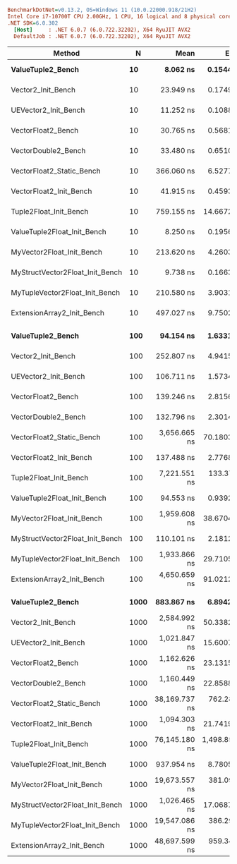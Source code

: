 ``` ini

BenchmarkDotNet=v0.13.2, OS=Windows 11 (10.0.22000.918/21H2)
Intel Core i7-10700T CPU 2.00GHz, 1 CPU, 16 logical and 8 physical cores
.NET SDK=6.0.302
  [Host]     : .NET 6.0.7 (6.0.722.32202), X64 RyuJIT AVX2
  DefaultJob : .NET 6.0.7 (6.0.722.32202), X64 RyuJIT AVX2


```
|                          Method |    N |          Mean |         Error |        StdDev |      StdErr |        Median |           Min |            Q1 |            Q3 |           Max |          Op/s | Ratio | RatioSD |
|-------------------------------- |----- |--------------:|--------------:|--------------:|------------:|--------------:|--------------:|--------------:|--------------:|--------------:|--------------:|------:|--------:|
|               **ValueTuple2_Bench** |   **10** |      **8.062 ns** |     **0.1544 ns** |     **0.2062 ns** |   **0.0412 ns** |      **8.018 ns** |      **7.806 ns** |      **7.931 ns** |      **8.076 ns** |      **8.578 ns** | **124,041,330.6** |  **1.00** |    **0.00** |
|              Vector2_Init_Bench |   10 |     23.949 ns |     0.1749 ns |     0.1636 ns |   0.0422 ns |     23.902 ns |     23.666 ns |     23.809 ns |     24.112 ns |     24.196 ns |  41,756,022.4 |  2.94 |    0.09 |
|            UEVector2_Init_Bench |   10 |     11.252 ns |     0.1088 ns |     0.0965 ns |   0.0258 ns |     11.291 ns |     11.090 ns |     11.172 ns |     11.313 ns |     11.384 ns |  88,876,490.2 |  1.38 |    0.04 |
|              VectorFloat2_Bench |   10 |     30.765 ns |     0.5681 ns |     0.5314 ns |   0.1372 ns |     30.858 ns |     29.897 ns |     30.314 ns |     31.189 ns |     31.522 ns |  32,504,807.3 |  3.78 |    0.14 |
|             VectorDouble2_Bench |   10 |     33.480 ns |     0.6510 ns |     1.0135 ns |   0.1792 ns |     33.246 ns |     32.215 ns |     32.759 ns |     33.921 ns |     35.978 ns |  29,868,360.6 |  4.17 |    0.17 |
|       VectorFloat2_Static_Bench |   10 |    366.060 ns |     6.5277 ns |    13.6258 ns |   1.8716 ns |    360.702 ns |    352.156 ns |    358.230 ns |    366.052 ns |    403.948 ns |   2,731,794.7 | 46.55 |    2.73 |
|         VectorFloat2_Init_Bench |   10 |     41.915 ns |     0.4593 ns |     0.4297 ns |   0.1109 ns |     41.967 ns |     41.033 ns |     41.688 ns |     42.167 ns |     42.492 ns |  23,858,010.2 |  5.15 |    0.16 |
|          Tuple2Float_Init_Bench |   10 |    759.155 ns |    14.6672 ns |    14.4052 ns |   3.6013 ns |    757.854 ns |    733.443 ns |    750.744 ns |    772.962 ns |    779.737 ns |   1,317,253.6 | 93.43 |    2.94 |
|     ValueTuple2Float_Init_Bench |   10 |      8.250 ns |     0.1956 ns |     0.2678 ns |   0.0525 ns |      8.135 ns |      7.925 ns |      8.081 ns |      8.359 ns |      8.805 ns | 121,213,961.4 |  1.02 |    0.05 |
|       MyVector2Float_Init_Bench |   10 |    213.620 ns |     4.2603 ns |     6.1101 ns |   1.1547 ns |    213.462 ns |    204.563 ns |    208.706 ns |    219.657 ns |    222.799 ns |   4,681,212.5 | 26.52 |    1.15 |
| MyStructVector2Float_Init_Bench |   10 |      9.738 ns |     0.1663 ns |     0.1389 ns |   0.0385 ns |      9.739 ns |      9.496 ns |      9.655 ns |      9.841 ns |      9.948 ns | 102,691,933.3 |  1.19 |    0.03 |
|  MyTupleVector2Float_Init_Bench |   10 |    210.580 ns |     3.9031 ns |     7.1371 ns |   1.1013 ns |    209.307 ns |    202.696 ns |    205.221 ns |    212.396 ns |    231.384 ns |   4,748,783.3 | 26.35 |    1.01 |
|      ExtensionArray2_Init_Bench |   10 |    497.027 ns |     9.7502 ns |     9.5760 ns |   2.3940 ns |    495.738 ns |    481.804 ns |    489.121 ns |    502.360 ns |    514.585 ns |   2,011,961.6 | 61.17 |    2.11 |
|                                 |      |               |               |               |             |               |               |               |               |               |               |       |         |
|               **ValueTuple2_Bench** |  **100** |     **94.154 ns** |     **1.6331 ns** |     **1.5276 ns** |   **0.3944 ns** |     **93.973 ns** |     **91.748 ns** |     **92.980 ns** |     **95.489 ns** |     **96.750 ns** |  **10,620,881.9** |  **1.00** |    **0.00** |
|              Vector2_Init_Bench |  100 |    252.807 ns |     4.9415 ns |     4.6223 ns |   1.1935 ns |    252.122 ns |    245.306 ns |    250.193 ns |    255.749 ns |    264.061 ns |   3,955,581.1 |  2.69 |    0.07 |
|            UEVector2_Init_Bench |  100 |    106.711 ns |     1.5734 ns |     1.3948 ns |   0.3728 ns |    106.734 ns |    104.687 ns |    105.835 ns |    107.639 ns |    109.176 ns |   9,371,062.7 |  1.14 |    0.02 |
|              VectorFloat2_Bench |  100 |    139.246 ns |     2.8156 ns |     6.4126 ns |   0.8144 ns |    139.640 ns |    127.796 ns |    134.412 ns |    144.003 ns |    153.406 ns |   7,181,538.2 |  1.42 |    0.07 |
|             VectorDouble2_Bench |  100 |    132.796 ns |     2.3014 ns |     2.2602 ns |   0.5651 ns |    132.941 ns |    129.343 ns |    131.589 ns |    133.986 ns |    137.440 ns |   7,530,337.2 |  1.41 |    0.04 |
|       VectorFloat2_Static_Bench |  100 |  3,656.665 ns |    70.1803 ns |    65.6467 ns |  16.9499 ns |  3,642.900 ns |  3,569.106 ns |  3,604.667 ns |  3,707.375 ns |  3,787.846 ns |     273,473.3 | 38.85 |    1.04 |
|         VectorFloat2_Init_Bench |  100 |    137.488 ns |     2.7768 ns |     5.0775 ns |   0.7835 ns |    135.981 ns |    130.209 ns |    133.324 ns |    140.769 ns |    150.688 ns |   7,273,366.7 |  1.43 |    0.05 |
|          Tuple2Float_Init_Bench |  100 |  7,221.551 ns |   133.3785 ns |   153.5989 ns |  34.3458 ns |  7,193.771 ns |  6,998.769 ns |  7,116.883 ns |  7,302.456 ns |  7,515.984 ns |     138,474.4 | 76.89 |    2.39 |
|     ValueTuple2Float_Init_Bench |  100 |     94.553 ns |     0.9392 ns |     0.8785 ns |   0.2268 ns |     94.488 ns |     93.571 ns |     93.766 ns |     95.015 ns |     96.767 ns |  10,576,076.3 |  1.00 |    0.02 |
|       MyVector2Float_Init_Bench |  100 |  1,959.608 ns |    38.6704 ns |    88.0721 ns |  11.1852 ns |  1,925.242 ns |  1,846.665 ns |  1,900.583 ns |  2,022.656 ns |  2,220.615 ns |     510,306.1 | 21.75 |    1.23 |
| MyStructVector2Float_Init_Bench |  100 |    110.101 ns |     2.1812 ns |     2.2399 ns |   0.5433 ns |    110.171 ns |    106.286 ns |    108.531 ns |    111.616 ns |    114.938 ns |   9,082,530.4 |  1.17 |    0.03 |
|  MyTupleVector2Float_Init_Bench |  100 |  1,933.866 ns |    29.7105 ns |    26.3376 ns |   7.0390 ns |  1,936.237 ns |  1,888.445 ns |  1,913.881 ns |  1,941.716 ns |  1,981.856 ns |     517,099.0 | 20.57 |    0.42 |
|      ExtensionArray2_Init_Bench |  100 |  4,650.659 ns |    91.0212 ns |   115.1127 ns |  24.0027 ns |  4,624.617 ns |  4,512.856 ns |  4,568.679 ns |  4,705.014 ns |  4,940.276 ns |     215,023.3 | 49.77 |    1.66 |
|                                 |      |               |               |               |             |               |               |               |               |               |               |       |         |
|               **ValueTuple2_Bench** | **1000** |    **883.867 ns** |     **6.8942 ns** |     **6.1115 ns** |   **1.6334 ns** |    **884.352 ns** |    **871.392 ns** |    **881.290 ns** |    **887.915 ns** |    **894.950 ns** |   **1,131,392.5** |  **1.00** |    **0.00** |
|              Vector2_Init_Bench | 1000 |  2,584.992 ns |    50.3382 ns |    49.4388 ns |  12.3597 ns |  2,577.611 ns |  2,516.686 ns |  2,540.888 ns |  2,617.664 ns |  2,668.689 ns |     386,848.3 |  2.93 |    0.06 |
|            UEVector2_Init_Bench | 1000 |  1,021.847 ns |    15.6007 ns |    14.5929 ns |   3.7679 ns |  1,024.825 ns |    997.743 ns |  1,009.376 ns |  1,030.665 ns |  1,046.477 ns |     978,620.2 |  1.16 |    0.02 |
|              VectorFloat2_Bench | 1000 |  1,162.626 ns |    23.1315 ns |    54.0690 ns |   6.7064 ns |  1,152.295 ns |  1,069.821 ns |  1,127.032 ns |  1,200.529 ns |  1,341.189 ns |     860,122.1 |  1.28 |    0.07 |
|             VectorDouble2_Bench | 1000 |  1,160.449 ns |    22.8588 ns |    28.0726 ns |   5.9851 ns |  1,156.513 ns |  1,106.904 ns |  1,137.729 ns |  1,178.238 ns |  1,214.904 ns |     861,735.6 |  1.32 |    0.03 |
|       VectorFloat2_Static_Bench | 1000 | 38,169.737 ns |   762.2839 ns | 1,486.7762 ns | 216.8686 ns | 38,244.312 ns | 35,648.322 ns | 36,883.160 ns | 39,392.154 ns | 41,654.749 ns |      26,198.8 | 42.83 |    1.40 |
|         VectorFloat2_Init_Bench | 1000 |  1,094.303 ns |    21.7419 ns |    31.1816 ns |   5.8928 ns |  1,091.920 ns |  1,050.309 ns |  1,069.105 ns |  1,113.821 ns |  1,161.116 ns |     913,823.4 |  1.24 |    0.03 |
|          Tuple2Float_Init_Bench | 1000 | 76,145.180 ns | 1,498.8502 ns | 2,504.2420 ns | 417.3737 ns | 75,327.930 ns | 72,625.293 ns | 74,378.412 ns | 77,597.791 ns | 81,800.354 ns |      13,132.8 | 87.01 |    2.86 |
|     ValueTuple2Float_Init_Bench | 1000 |    937.954 ns |     8.7805 ns |     8.2133 ns |   2.1207 ns |    938.946 ns |    920.697 ns |    931.794 ns |    944.486 ns |    947.987 ns |   1,066,149.8 |  1.06 |    0.01 |
|       MyVector2Float_Init_Bench | 1000 | 19,673.557 ns |   381.0972 ns |   836.5176 ns | 109.8401 ns | 19,406.506 ns | 18,442.245 ns | 19,013.625 ns | 20,211.786 ns | 21,561.661 ns |      50,829.6 | 22.92 |    1.15 |
| MyStructVector2Float_Init_Bench | 1000 |  1,026.465 ns |    17.0687 ns |    15.9661 ns |   4.1224 ns |  1,031.004 ns |  1,002.931 ns |  1,011.228 ns |  1,037.081 ns |  1,056.570 ns |     974,217.1 |  1.16 |    0.02 |
|  MyTupleVector2Float_Init_Bench | 1000 | 19,547.086 ns |   386.2914 ns |   686.6325 ns | 108.5661 ns | 19,326.933 ns | 18,594.208 ns | 18,951.660 ns | 20,015.070 ns | 21,017.371 ns |      51,158.5 | 22.35 |    0.86 |
|      ExtensionArray2_Init_Bench | 1000 | 48,697.599 ns |   959.3429 ns | 1,435.8992 ns | 262.1581 ns | 48,454.990 ns | 46,301.370 ns | 47,617.488 ns | 49,861.241 ns | 51,480.704 ns |      20,534.9 | 54.98 |    1.63 |
